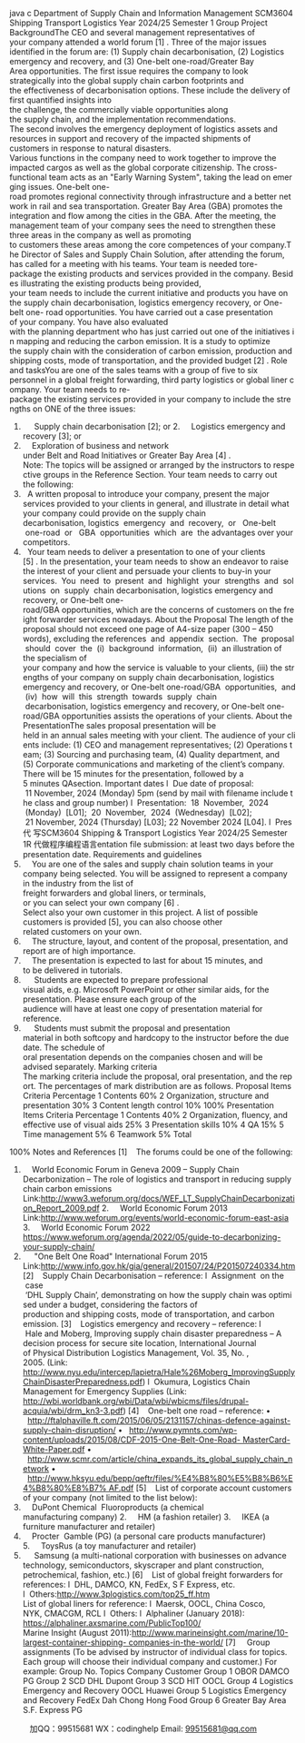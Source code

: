 java c
Department of Supply Chain and Information Management
SCM3604 Shipping  Transport Logistics
Year 2024/25 Semester 1
Group Project
BackgroundThe CEO and several management representatives of your company attended a world forum [1] . Three of the major issues identified in the forum are: (1) Supply chain decarbonisation, (2) Logistics emergency and recovery, and (3) One-belt one-road/Greater Bay Area opportunities. The first issue requires the company to look strategically into the global supply chain carbon footprints and the effectiveness of decarbonisation options. These include the delivery of first quantified insights into the challenge, the commercially viable opportunities along the supply chain, and the implementation recommendations. The second involves the emergency deployment of logistics assets and resources in support and recovery of the impacted shipments of customers in response to natural disasters. Various functions in the company need to work together to improve the impacted cargos as well as the global corporate citizenship. The cross-functional team acts as an "Early Warning System", taking the lead on emerging issues. One-belt one-road promotes regional connectivity through infrastructure and a better network in rail and sea transportation. Greater Bay Area (GBA) promotes the integration and flow among the cities in the GBA. After the meeting, the management team of your company sees the need to strengthen these three areas in the company as well as promoting to customers these areas among the core competences of your company.The Director of Sales and Supply Chain Solution, after attending the forum, has called for a meeting with his teams. Your team is needed tore-package the existing products and services provided in the company. Besides illustrating the existing products being provided, your team needs to include the current initiative and products you have on the supply chain decarbonisation, logistics emergency recovery, or One-belt one- road opportunities. You have carried out a case presentation of your company. You have also evaluated with the planning department who has just carried out one of the initiatives in mapping and reducing the carbon emission. It is a study to optimize the supply chain with the consideration of carbon emission, production and shipping costs, mode of transportation, and the provided budget [2] .
Role and tasksYou are one of the sales teams with a group of five to six personnel in a global freight forwarding, third party logistics or global liner company. Your team needs to re-package the existing services provided in your company to include the strengths on ONE of the three issues:
1.      Supply chain decarbonisation [2]; or
2.     Logistics emergency and recovery [3]; or
3.     Exploration of business and network under Belt and Road Initiatives or Greater Bay Area [4] .
Note: The topics will be assigned or arranged by the instructors to respective groups in the Reference Section.
Your team needs to carry out the following:
1.   A written proposal to introduce your company, present the major services provided to your clients in general, and illustrate in detail what your company could provide on the supply chain decarbonisation, logistics  emergency  and  recovery,  or   One-belt  one-road  or   GBA  opportunities  which  are  the advantages over your competitors.
2.   Your team needs to deliver a presentation to one of your clients [5] . In the presentation, your team needs to show an endeavor to raise the interest of your client and persuade your clients to buy-in your services.  You  need  to  present  and  highlight  your  strengths  and  solutions  on  supply  chain decarbonisation, logistics emergency and recovery, or One-belt one-road/GBA opportunities, which are the concerns of customers on the freight forwarder services nowadays.
About the Proposal
The length of the proposal should not exceed one page of A4-size paper (300 – 450 words), excluding the references  and  appendix  section.  The  proposal  should  cover  the  (i)  background  information,  (ii)  an illustration of the specialism of your company and how the service is valuable to your clients, (iii) the strengths of your company on supply chain decarbonisation, logistics emergency and recovery, or One-belt one-road/GBA  opportunities,  and  (iv)  how  will  this  strength  towards  supply  chain  decarbonisation, logistics emergency and recovery, or One-belt one-road/GBA opportunities assists the operations of your clients.
About the PresentationThe sales proposal presentation will be held in an annual sales meeting with your client. The audience of your clients include: (1) CEO and management representatives; (2) Operations team; (3) Sourcing and purchasing team, (4) Quality department, and (5) Corporate communications and marketing of the client’s company. There will be 15 minutes for the presentation, followed by a 5 minutes QAsection.
Important dates
l  Due date of proposal:  11 November, 2024 (Monday) 5pm (send by mail with filename include the class and group number)
l  Presentation:  18  November,  2024  (Monday)  [L01];  20  November,  2024  (Wednesday)  [L02];  21 November, 2024 (Thursday) [L03]; 22 November 2024 [L04].
l  Pres代 写SCM3604 Shipping & Transport Logistics Year 2024/25 Semester 1R
代做程序编程语言entation file submission: at least two days before the presentation date.
Requirements and guidelines
1.     You are one of the sales and supply chain solution teams in your company being selected. You will be assigned to represent a company in the industry from the list of freight forwarders and global liners, or terminals, or you can select your own company [6] . Select also your own customer in this project. A list of possible customers is provided [5], you can also choose other related customers on your own.
2.     The structure, layout, and content of the proposal, presentation, and report are of high importance.
3.     The presentation is expected to last for about 15 minutes, and to be delivered in tutorials.
4.      Students are expected to prepare professional visual aids, e.g. Microsoft PowerPoint or other similar
aids, for the presentation. Please ensure each group of the audience will have at least one copy of presentation material for reference.
5.      Students must submit the proposal and presentation material in both softcopy and hardcopy to the instructor before the due date. The schedule of oral presentation depends on the companies chosen and will be advised separately.
Marking criteria
The marking criteria include the proposal, oral presentation, and the report. The percentages of mark distribution are as follows.
Proposal
Items
Criteria
Percentage
1
Contents
60%
2
Organization, structure and presentation
30%
3
Content length control
10%
100%
Presentation
Items
Criteria
Percentage
1
Contents
40%
2
Organization, fluency, and effective use of visual aids
25%
3
Presentation skills
10%
4
QA
15%
5
Time management
5%
6
Teamwork
5%
Total

100%
Notes and References
[1]    The forums could be one of the following:
1.     World Economic Forum in Geneva 2009 – Supply Chain Decarbonization – The role of
logistics and transport in reducing supply chain carbon emissions
Link:http://www3.weforum.org/docs/WEF_LT_SupplyChainDecarbonization_Report_2009.pdf
2.     World Economic Forum 2013
Link:http://www.weforum.org/events/world-economic-forum-east-asia
3.     World Economic Forum 2022
https://www.weforum.org/agenda/2022/05/guide-to-decarbonizing-your-supply-chain/
4.      "One Belt One Road" International Forum 2015
Link:http://www.info.gov.hk/gia/general/201507/24/P201507240334.htm
[2]    Supply Chain Decarbonisation – reference:
l  Assignment  on the  case  ‘DHL Supply Chain’, demonstrating on how the supply chain was optimised under a budget, considering the factors of production and shipping costs, mode of transportation, and carbon emission.
[3]    Logistics emergency and recovery – reference:
l  Hale and Moberg, Improving supply chain disaster preparedness – A decision process for
secure site location, International Journal of Physical Distribution  Logistics Management, Vol. 35, No. , 2005. (Link:
http://www.nyu.edu/intercep/lapietra/Hale%26Moberg_ImprovingSupplyChainDisasterPreparedness.pdf)
l  Okumura, Logistics Chain Management for Emergency Supplies (Link:
http://wbi.worldbank.org/wbi/Data/wbi/wbicms/files/drupal-acquia/wbi/drm_kn3-3.pdf)
[4]    One-belt one road – reference:
•   http://ftalphaville.ft.com/2015/06/05/2131157/chinas-defence-against-supply-chain-disruption/
•   http://www.pymnts.com/wp-content/uploads/2015/08/CDF-2015-One-Belt-One-Road- MasterCard-White-Paper.pdf
•   http://www.scmr.com/article/china_expands_its_global_supply_chain_network
•   http://www.hksyu.edu/bepp/qeftr/files/%E4%B8%80%E5%B8%B6%E4%B8%80%E8%B7% AF.pdf
[5]    List of corporate account customers of your company (not limited to the list below):
1.     DuPont Chemical  Fluoroproducts (a chemical manufacturing company)
2.     HM (a fashion retailer)
3.     IKEA (a furniture manufacturer and retailer)
4.     Procter  Gamble (PG) (a personal care products manufacturer)
5.     ToysRus (a toy manufacturer and retailer)
6.      Samsung (a multi-national corporation with businesses on advance technology, semiconductors, skyscraper and plant construction, petrochemical, fashion, etc.)
[6]    List of global freight forwarders for references:
l  DHL, DAMCO, KN, FedEx, S F Express, etc.
l  Others:http://www.3plogistics.com/top25_ff.htm
List of global liners for reference:
l  Maersk, OOCL, China Cosco, NYK, CMACGM, RCL
l  Others:
l  Alphaliner (January 2018):
https://alphaliner.axsmarine.com/PublicTop100/
Marine Insight (August 2011):http://www.marineinsight.com/marine/10-largest-container-shipping- companies-in-the-world/
[7]     Group assignments (To be advised by instructor of individual class for topics. Each group will choose their individual company and customer.)
For example:
Group
No.
Topics
Company
Customer
Group 1
OBOR
DAMCO
PG
Group 2
SCD
DHL
Dupont
Group 3
SCD
HIT
OOCL
Group 4
Logistics Emergency and Recovery
OOCL
Huawei
Group 5
Logistics Emergency and Recovery
FedEx
Dah Chong Hong Food
Group 6
Greater Bay Area
S.F. Express
PG


         
加QQ：99515681  WX：codinghelp  Email: 99515681@qq.com
